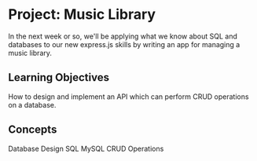 # Project: Music Library
In the next week or so, we'll be applying what we know about SQL and databases to our new express.js skills by writing an app for managing a music library.

## Learning Objectives
How to design and implement an API which can perform CRUD operations on a database.

## Concepts
Database Design
SQL
MySQL
CRUD Operations
